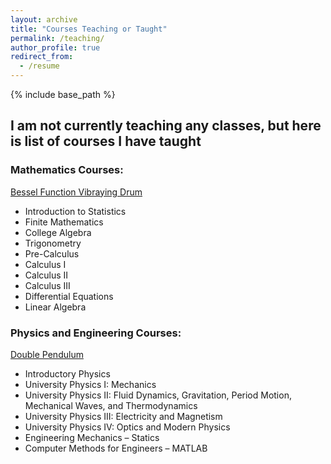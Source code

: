 ```yaml
---
layout: archive
title: "Courses Teaching or Taught"
permalink: /teaching/
author_profile: true
redirect_from:
  - /resume
---
```


{% include base_path %}

## **I am not currently teaching any classes**, but here is list of courses I have taught
### Mathematics Courses:

[Bessel Function Vibraying Drum](../files/Drum_vibration_model12.gif)


- Introduction to Statistics 
- Finite Mathematics
- College Algebra
- Trigonometry
- Pre-Calculus
- Calculus I 
- Calculus II
- Calculus III 
- Differential Equations
- Linear Algebra

### Physics and Engineering Courses:

[Double Pendulum](../files/demo.gif)
- Introductory Physics
- University Physics I:  Mechanics
- University Physics II: Fluid Dynamics, Gravitation, Period Motion, Mechanical Waves, and Thermodynamics
- University Physics III: Electricity and Magnetism
- University Physics IV: Optics and Modern Physics
- Engineering Mechanics – Statics
- Computer Methods for Engineers – MATLAB

